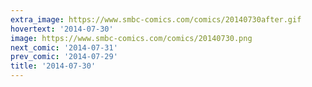 ```yaml
---
extra_image: https://www.smbc-comics.com/comics/20140730after.gif
hovertext: '2014-07-30'
image: https://www.smbc-comics.com/comics/20140730.png
next_comic: '2014-07-31'
prev_comic: '2014-07-29'
title: '2014-07-30'
---
```


